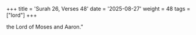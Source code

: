 +++
title = 'Surah 26, Verses 48'
date = '2025-08-27'
weight = 48
tags = ["lord"]
+++

the Lord of Moses and Aaron.”